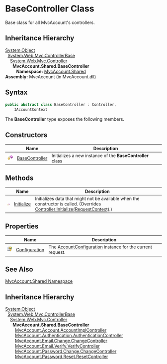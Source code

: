 BaseController Class
====================
Base class for all MvcAccount's controllers.


Inheritance Hierarchy
---------------------
[System.Object][1]  
  [System.Web.Mvc.ControllerBase][2]  
    [System.Web.Mvc.Controller][3]  
      **MvcAccount.Shared.BaseController**  
        
**Namespace:** [MvcAccount.Shared][4]  
**Assembly:** MvcAccount (in MvcAccount.dll)

Syntax
------

```csharp
public abstract class BaseController : Controller, 
	IAccountContext
```

The **BaseController** type exposes the following members.


Constructors
------------

                    | Name                | Description                                                
------------------- | ------------------- | ---------------------------------------------------------- 
![Protected method] | [BaseController][5] | Initializes a new instance of the **BaseController** class 


Methods
-------

                    | Name            | Description                                                                                                                          
------------------- | --------------- | ------------------------------------------------------------------------------------------------------------------------------------ 
![Protected method] | [Initialize][6] | Initializes data that might not be available when the constructor is called. (Overrides [Controller.Initialize(RequestContext)][7].) 


Properties
----------

                      | Name               | Description                                                     
--------------------- | ------------------ | --------------------------------------------------------------- 
![Protected property] | [Configuration][8] | The [AccountConfiguration][9] instance for the current request. 


See Also
--------
[MvcAccount.Shared Namespace][4]  


Inheritance Hierarchy
---------------------
[System.Object][1]  
  [System.Web.Mvc.ControllerBase][2]  
    [System.Web.Mvc.Controller][3]  
      **MvcAccount.Shared.BaseController**  
        [MvcAccount.Account.AccountImplController][10]  
        [MvcAccount.Authentication.AuthenticationController][11]  
        [MvcAccount.Email.Change.ChangeController][12]  
        [MvcAccount.Email.Verify.VerifyController][13]  
        [MvcAccount.Password.Change.ChangeController][14]  
        [MvcAccount.Password.Reset.ResetController][15]  

[1]: http://msdn.microsoft.com/en-us/library/e5kfa45b
[2]: http://msdn.microsoft.com/en-us/library/dd504950
[3]: http://msdn.microsoft.com/en-us/library/dd460481
[4]: ../README.md
[5]: _ctor.md
[6]: Initialize.md
[7]: http://msdn.microsoft.com/en-us/library/dd470201
[8]: Configuration.md
[9]: ../../MvcAccount/AccountConfiguration/README.md
[10]: ../../MvcAccount.Account/AccountImplController/README.md
[11]: ../../MvcAccount.Authentication/AuthenticationController/README.md
[12]: ../../MvcAccount.Email.Change/ChangeController/README.md
[13]: ../../MvcAccount.Email.Verify/VerifyController/README.md
[14]: ../../MvcAccount.Password.Change/ChangeController/README.md
[15]: ../../MvcAccount.Password.Reset/ResetController/README.md
[Protected method]: ../../_icons/protmethod.gif "Protected method"
[Protected property]: ../../_icons/protproperty.gif "Protected property"